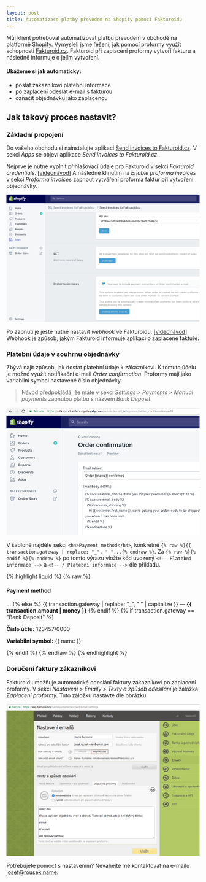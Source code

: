 ```yaml
---
layout: post
title: Automatizace platby převodem na Shopify pomocí Fakturoidu
---
```


Můj klient potřeboval automatizovat platbu převodem v obchodě na platformě [Shopify](https://www.shopify.com/?ref=developer-7be6616fd8bde970). Vymysleli jsme řešení, jak pomocí proformy využít schopnosti [Fakturoid.cz](https://www.fakturoid.cz). Fakturoid při zaplacení proformy vytvoří fakturu a následně informuje o jejím vytvoření.

#### Ukážeme si jak automaticky:

- poslat zákazníkovi platební informace
- po zaplacení odeslat e-mail s fakturou
- označit objednávku jako zaplacenou

## Jak takový proces nastavit?

### Základní propojení

Do vašeho obchodu si nainstalujte aplikaci <a href="https://apps.shopify.com/fakturoid-invoices?utm_source=blog&utm_medium=article&utm_campaign=proforma_guide" target="_blank">Send invoices to Fakturoid.cz</a>. V sekci *Apps* se objeví aplikace *Send invoices to Fakturoid.cz*.

Nejprve je nutné vyplnit přihlašovací údaje pro Fakturoid v sekci *Fakturoid credentials*. [<a href="https://youtu.be/ZjNwiaImy2Q" target="_blank">videonávod</a>] A následně klinutím na *Enable proforma invoices* v sekci *Proforma invoices* zapnout vytváření proforma faktur při vytvoření objednávky.

<a href="/public/enable-proforma-invoices.png" target="_blank">
  <img src="/public/enable-proforma-invoices.png" alt="" class="post__image post__image-full-width">
</a>

Po zapnutí je ještě nutné nastavit *webhook* ve Fakturoidu. [<a href="https://youtu.be/mS6mlEcdEdU" target="_blank">videonávod</a>] Webhook je způsob, jakým Fakturoid informuje aplikaci o zaplacené faktuře.

### Platební údaje v souhrnu objednávky

Zbývá najít způsob, jak dostat platební údaje k zákazníkovi. K tomuto účelu je možné využít notifikační e-mail *Order confirmation*. Proformy mají jako variabilní symbol nastavené číslo objednávky.

> Návod předpokládá, že máte v sekci *Settings > Payments > Manual payments* zapnutou platbu s názvem *Bank Deposit*.

<a href="/public/order-confirmation.png" target="_blank">
  <img src="/public/order-confirmation.png" alt="" class="post__image post__image-full-width">
</a>

V šabloně najděte sekci `<h4>Payment method</h4>`, konkrétně `{% raw %}{{ transaction.gateway | replace: "_", " "...{% endraw %}`. Za `{% raw %}{% endif %}{% endraw %}` po tomto výrazu vložte kód uvozený `<!-- Platební informace -->` a `<!-- / Platební informace -->` dle příkladu.

{% highlight liquid %}
{% raw %}
<td class="customer-info__item">
  <h4>Payment method</h4>
  ...
    {% else %}
      {{ transaction.gateway | replace: "_", " " | capitalize }} — <strong>{{ transaction.amount | money }}</strong>
    {% endif %}
    <!-- Platební informace -->
    {% if transaction.gateway == "Bank Deposit" %}
      <p class="customer-info__item-content">
        <strong>Číslo účtu:</strong> 123457/0000
      </p>
      <p class="customer-info__item-content">
        <strong>Variabilní symbol:</strong> {{ name }}
      </p>
    {% endif %}
    <!-- / Platební informace -->
{% endraw %}
{% endhighlight %}

### Doručení faktury zákazníkovi

Fakturoid umožňuje automatické odeslání faktury zákazníkovi po zaplacení proformy. V sekci *Nastavení > Emaily > Texty a způsob odesílání* je záložka *Zaplacení proformy*. Tuto záložku nastavte dle obrázku.

<a href="/public/fakturoid-nastaveni-emailu.png" target="_blank">
  <img src="/public/fakturoid-nastaveni-emailu.png" alt="" class="post__image post__image-full-width">
</a>

Potřebujete pomoct s nastavením? Neváhejte mě kontaktovat na e-mailu josef@rousek.name.
